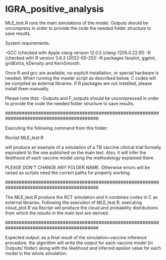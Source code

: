 # IGRA_positive_analysis

MLE_test.R runs the main simulations of the model.
Outputs should be uncompress in order to provide the code the needed folder structure to save results.

System requirements:

-GCC (checked with Apple clang version 12.0.5 (clang-1205.0.22.9))
-R (checked with R version 3.6.3 (2022-05-25))
-R packages fanplot, ggplot, gridExtra, kDensity and KernSmooth.

Once R and gcc are available, no explicit installation, or special hardware is needed. When running the master script as described below, C codes will be compiled as external libraries. If R packages are not installed, please install them manually.

Please note that:
-Outputs and F_outputs should be uncompressed in order to provide the code the needed folder structure to save results.

##########################################################################################

Executing the following command from this folder:

Rscript MLE_test.R

will produce an example of a simulation of a TB vaccine clinical trial formally equivalent to the one published on the main text. Also, it will infer the likelihood of each vaccine model using the methodology explained there. 

PLEASE DON'T CHANGE ANY FOLDER NAME. Otherwise errors will be raised as scripts need the correct paths for properly working.

##########################################################################################

The MLE_test.R produce the RCT simulation and it combines codes in C as external libraries.
Following the execution of MLE_test.R, executing cloud_plot.R via Rscript will produce the cloud and probability distributions from which the results in the main text are derived.

##########################################################################################

Expected output: as a final result of the simulation+vaccine inference procedure, the algorithm will write the output for each vaccine model (in Outputs/ folder) along with the likelihood and inferred epsilon value for each model in the whole simulation.

